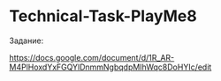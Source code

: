 # Technical-Task-PlayMe8
Задание:

https://docs.google.com/document/d/1R_AR-M4PlHoxdYxFGQYlDnmmNgbqdpMIhWqc8DoHYIc/edit
